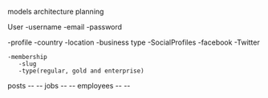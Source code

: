 models architecture planning

User
  -username
  -email
  -password

  -profile
    -country
    -location
    -business type
    -SocialProfiles
       -facebook
       -Twitter

    -membership
       -slug
       -type(regular, gold and enterprise)

  posts
    --
    --
    jobs
      --
        --
  employees
    --
    --
